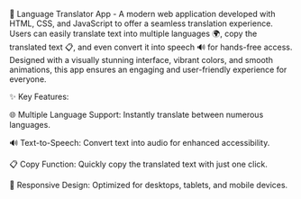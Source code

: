 🚀 Language Translator App - A modern web application developed with HTML, CSS, and JavaScript to offer a seamless translation experience. Users can easily translate text into multiple languages 🌍, copy the translated text 📋, and even convert it into speech 🔊 for hands-free access. Designed with a visually stunning interface, vibrant colors, and smooth animations, this app ensures an engaging and user-friendly experience for everyone.

✨ Key Features:

🌐 Multiple Language Support: Instantly translate between numerous languages.

🔊 Text-to-Speech: Convert text into audio for enhanced accessibility.

📋 Copy Function: Quickly copy the translated text with just one click.

📱 Responsive Design: Optimized for desktops, tablets, and mobile devices.
